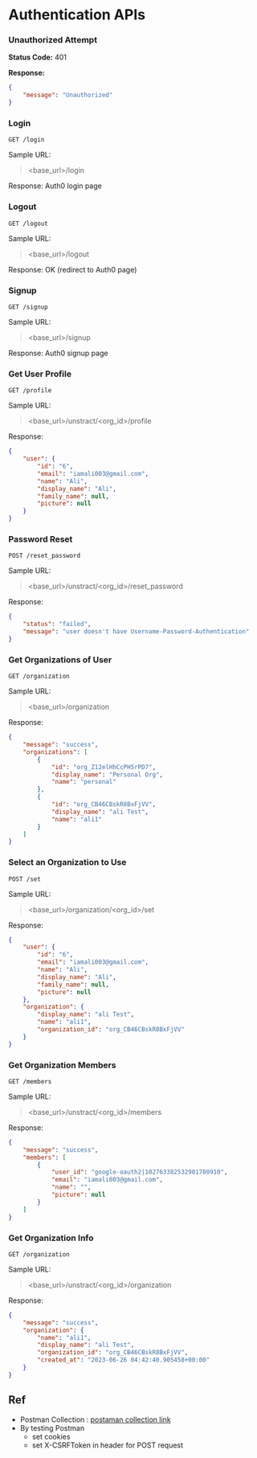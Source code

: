 # Authentication APIs

### Unauthorized Attempt

**Status Code:** 401

**Response:**

```json
{
    "message": "Unauthorized"
}
```

### Login

```http
GET /login
```

Sample URL:
> <base_url>/login

Response: Auth0 login page

### Logout

```http
GET /logout
```

Sample URL:
> <base_url>/logout

Response: OK (redirect to Auth0 page)

### Signup

```http
GET /signup
```

Sample URL:
> <base_url>/signup

Response: Auth0 signup page

### Get User Profile

```http
GET /profile
```

Sample URL:
> <base_url>/unstract/<org_id>/profile

Response:

```json
{
    "user": {
        "id": "6",
        "email": "iamali003@gmail.com",
        "name": "Ali",
        "display_name": "Ali",
        "family_name": null,
        "picture": null
    }
}
```

### Password Reset

```http
POST /reset_password
```

Sample URL:
> <base_url>/unstract/<org_id>/reset_password

Response:

```json
{
    "status": "failed",
    "message": "user doesn't have Username-Password-Authentication"
}
```

### Get Organizations of User

```http
GET /organization
```

Sample URL:
> <base_url>/organization

Response:

```json
{
    "message": "success",
    "organizations": [
        {
            "id": "org_Z12elHhCcPH5rPD7",
            "display_name": "Personal Org",
            "name": "personal"
        },
        {
            "id": "org_CB46CBskR8BxFjVV",
            "display_name": "ali Test",
            "name": "ali1"
        }
    ]
}
```

### Select an Organization to Use

```http
POST /set
```

Sample URL:
> <base_url>/organization/<org_id>/set

Response:

```json
{
    "user": {
        "id": "6",
        "email": "iamali003@gmail.com",
        "name": "Ali",
        "display_name": "Ali",
        "family_name": null,
        "picture": null
    },
    "organization": {
        "display_name": "ali Test",
        "name": "ali1",
        "organization_id": "org_CB46CBskR8BxFjVV"
    }
}

```

### Get Organization Members

```http
GET /members
```

Sample URL:
> <base_url>/unstract/<org_id>/members

Response:

```json
{
    "message": "success",
    "members": [
        {
            "user_id": "google-oauth2|102763382532901780910",
            "email": "iamali003@gmail.com",
            "name": "",
            "picture": null
        }
    ]
}
```

### Get Organization Info

```http
GET /organization
```

Sample URL:
> <base_url>/unstract/<org_id>/organization

Response:

```json
{
    "message": "success",
    "organization": {
        "name": "ali1",
        "display_name": "ali Test",
        "organization_id": "org_CB46CBskR8BxFjVV",
        "created_at": "2023-06-26 04:42:40.905458+00:00"
    }
}
```

## Ref

- Postman Collection : [postaman collection link](https://api.postman.com/collections/24537488-9380ea92-d1e0-45f4-827c-c5cc9d0370b8?access_key=PMAT-01H3VGHTM9SR01MHXA95G1RTWB)
- By testing Postman
  - set cookies
  - set X-CSRFToken in header for POST request
